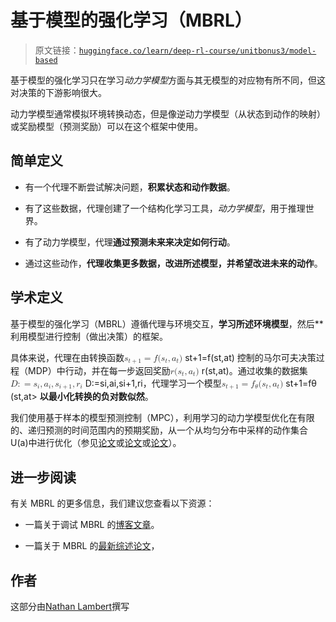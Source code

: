 # 基于模型的强化学习（MBRL）

> 原文链接：[`huggingface.co/learn/deep-rl-course/unitbonus3/model-based`](https://huggingface.co/learn/deep-rl-course/unitbonus3/model-based)

基于模型的强化学习只在学习*动力学模型*方面与其无模型的对应物有所不同，但这对决策的下游影响很大。

动力学模型通常模拟环境转换动态，但是像逆动力学模型（从状态到动作的映射）或奖励模型（预测奖励）可以在这个框架中使用。

## 简单定义

+   有一个代理不断尝试解决问题，**积累状态和动作数据**。

+   有了这些数据，代理创建了一个结构化学习工具，*动力学模型*，用于推理世界。

+   有了动力学模型，代理**通过预测未来来决定如何行动**。

+   通过这些动作，**代理收集更多数据，改进所述模型，并希望改进未来的动作**。

## 学术定义

基于模型的强化学习（MBRL）遵循代理与环境交互，**学习所述环境模型**，然后**利用模型进行控制（做出决策）的框架。

具体来说，代理在由转换函数<math><semantics><mrow><msub><mi>s</mi><mrow><mi>t</mi><mo>+</mo><mn>1</mn></mrow></msub><mo>=</mo><mi>f</mi><mo stretchy="false">(</mo><msub><mi>s</mi><mi>t</mi></msub><mo separator="true">,</mo><msub><mi>a</mi><mi>t</mi></msub><mo stretchy="false">)</mo></mrow> <annotation encoding="application/x-tex">s_{t+1} = f (s_t , a_t)</annotation></semantics></math> st+1​=f(st​,at​) 控制的马尔可夫决策过程（MDP）中行动，并在每一步返回奖励<math><semantics><mrow><mi>r</mi><mo stretchy="false">(</mo><msub><mi>s</mi><mi>t</mi></msub><mo separator="true">,</mo><msub><mi>a</mi><mi>t</mi></msub><mo stretchy="false">)</mo></mrow> <annotation encoding="application/x-tex">r(s_t, a_t)</annotation></semantics></math> r(st​,at​)。通过收集的数据集<math><semantics><mrow><mi>D</mi><mo>:</mo><mo>=</mo><mrow><msub><mi>s</mi><mi>i</mi></msub><mo separator="true">,</mo><msub><mi>a</mi><mi>i</mi></msub><mo separator="true">,</mo><msub><mi>s</mi><mrow><mi>i</mi><mo>+</mo><mn>1</mn></mrow></msub><mo separator="true">,</mo><msub><mi>r</mi><mi>i</mi></msub></mrow></mrow> <annotation encoding="application/x-tex">D :={ s_i, a_i, s_{i+1}, r_i}</annotation></semantics></math> D:=si​,ai​,si+1​,ri​，代理学习一个模型<math><semantics><mrow><msub><mi>s</mi><mrow><mi>t</mi><mo>+</mo><mn>1</mn></mrow></msub><mo>=</mo><msub><mi>f</mi><mi>θ</mi></msub><mo stretchy="false">(</mo><msub><mi>s</mi><mi>t</mi></msub><mo separator="true">,</mo><msub><mi>a</mi><mi>t</mi></msub><mo stretchy="false">)</mo></mrow> <annotation encoding="application/x-tex">s_{t+1} = f_\theta (s_t , a_t)</annotation></semantics></math> st+1​=fθ​(st​,at​> **以最小化转换的负对数似然**。

我们使用基于样本的模型预测控制（MPC），利用学习的动力学模型优化在有限的、递归预测的时间范围内的预期奖励，从一个从均匀分布中采样的动作集合 U(a)中进行优化（参见[论文](https://arxiv.org/pdf/2002.04523)或[论文](https://arxiv.org/pdf/2012.09156.pdf)或[论文](https://arxiv.org/pdf/2009.01221.pdf)）。

## 进一步阅读

有关 MBRL 的更多信息，我们建议您查看以下资源：

+   一篇关于调试 MBRL 的[博客文章](https://www.natolambert.com/writing/debugging-mbrl)。

+   一篇关于 MBRL 的[最新综述论文](https://arxiv.org/abs/2006.16712)，

## 作者

这部分由[Nathan Lambert](https://twitter.com/natolambert)撰写
